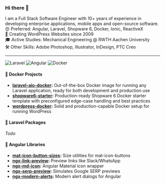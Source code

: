 ### Hi there 👋

I am a Full Stack Software Engineer with 10+ years of experience in developing enterprise applications, mobile apps and open-source software.<br>
😍 Preferred: Angular, Laravel, Shopware 6, Docker, Ionic, ReactiveX<br>
🐢 Creating WordPress Websites since 2009<br>
🎓 Active Studies: Mechanical Engineering @ RWTH Aachen University<br>
🛠 Other Skills: Adobe Photoshop, Illustrator, InDesign, PTC Creo<br>

---
![Laravel](https://img.shields.io/badge/-Laravel-FF2D20?style=flat&logo=laravel&logoColor=white)
![Angular](https://img.shields.io/badge/-Angular-DD0031?style=flat&logo=angular&logoColor=white)
![Docker](https://img.shields.io/badge/-Docker-2496ED?style=flat&logo=docker&logoColor=white)

#### 🐳 Docker Projects
- **[laravel-aio-docker](https://github.com/jonaaix/laravel-aio-docker):** Out-of-the-box Docker image for running any Laravel application, ready for both development and production use
- **[shopware6-starter](https://github.com/jonaaix/shopware6-starter):** Production-ready Shopware 6 Docker starter template with preconfigured edge-case handling and best practices
- **[wordpress-docker](https://github.com/jonaaix/wordpress-docker):** Solid and production-capable Docker setup for running WordPress

#### 🐘 Laravel Packages
*Todo*

#### 📐 Angular Libraries
- **[mat-icon-button-sizes](https://github.com/jonaaix/mat-icon-button-sizes):** Size utilities for mat-icon-buttons
- **[ngx-link-preview](https://github.com/jonaaix/ngx-link-preview):** Preview links like Slack/WhatsApp
- **[ngx-md-icon](https://github.com/jonaaix/ngx-md-icon):** Angular Material icon wrapper
- **[ngx-serp-preview](https://github.com/jonaaix/ngx-serp-preview):** Simulates Google SERP previews
- **[ngx-modern-alerts](https://github.com/jonaaix/ngx-modern-alerts):** Modern alert dialogs for Angular
